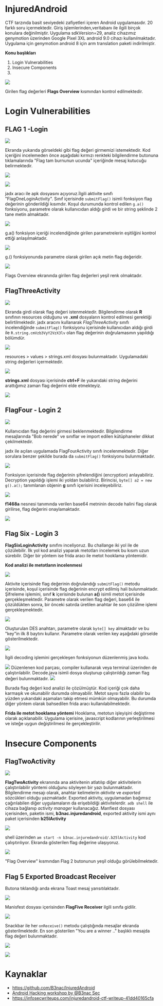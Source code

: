 # InjuredAndroid
CTF tarzında basit seviyedeki zafiyetleri içeren Android uygulamasıdır. 20 farklı soru içermektedir. Giriş işlemlerinden,veritabanı ile ilgili birçok konulara değinilmiştir.
Uygulama sdkVersion=29, analiz cihazımız genymotion üzerinden Google Pixel 3XL android 9.0 cihazı kullanılmaktadır. Uygulama için genymotion android 8 için arm translation paketi indirilmiştir.

**Konu başlıkları**
1. Login Vulnerabilities
2. Insecure Components
3. 

![](../../images/Pasted%20image%2020220318175222.png)

Girilen flag değerleri **Flags Overview** kısmından kontrol edilmektedir.

# Login Vulnerabilities

## FLAG 1 -Login

![](../../images/Pasted-image-20220318003145.png)

Ekranda yukarıda görseldeki gibi flag değeri girmemizi istemektedir. Kod içeriğini incelemeden önce aşağıdaki kırmızı renkteki bilgilendirme butonuna tıklamalarında "Flag tam burnunun ucunda" içeriğinde mesaj kutucuğu belirmektedir. 

![](../../images/Pasted%20image%2020220318112959.png)

![](../../images/Pasted%20image%2020220318174920.png)

jadx aracı ile apk dosyasını açıyoruz.İlgili aktivite sınıfı "FlagOneLoginActivity". 
Sınıf içerisinde `submitFlag()` isimli fonksiyon flag değerinin gönderildiği kısımdır. Koşul durumunda kontrol edilen `g.a()` fonksiyonu, parametre olarak kullanıcıdan aldığı girdi ve bir string şeklinde 2 tane metin almaktadır. 

![](../../images/Pasted%20image%2020220318113855.png)

g.a() fonksiyon içeriği incelendiğinde girilen parametrelerin eşitliğini kontrol ettiği anlaşılmaktadır.

![](../../images/Pasted%20image%2020220318114254.png)

g.() fonksiyonunda parametre olarak girilen açık metin flag değeridir.

![](../../images/Pasted-image-20220318111840.png)

Flags Overview ekranında girilen flag değerleri yeşil renk olmaktadır.

## FlagThreeActivity

![](../../images/Pasted%20image%2020220318182358.png)

Ekranda girdi olarak flag değeri istenmektedir. Bilgilendirme olarak **R** sınıfının resources olduğunu ve **.xml** dosyaların kontrol edilmesi gerektiği belirtilmektedir.
jadx aracını kullanarak *FlagThreeActivity* sınıfı incelendiğinde `submitFlag()` fonksiyonu içerisinde kullanıcıdan aldığı girdi ile  `R.string.cmVzb3VyY2VzX3lv` olan flag değerinin doğrulamasının yapıldığı bölümdür.

![](../../images/Pasted%20image%2020220318183123.png)

resources > values > strings.xml dosyası bulunmaktadır. Uygulamadaki  string değerleri içermektedir.

![](../../images/Pasted%20image%2020220318183739.png)

**strings.xml** dosyası içerisinde **ctrl+F** ile yukarıdaki string değerini arattığımız zaman flag değerini elde etmekteyiz.

![](../../images/Pasted%20image%2020220318183547.png)

## FlagFour - Login 2

![](../../images/Pasted%20image%2020220319130559.png)

Kullanıcıdan flag değerini girmesi beklenmektedir. Bilgilendirme mesajlarında "Bob nerede" ve sınıflar ve import edilen kütüphaneler dikkat çekilmektedir.

jadx ile açılan uygulamada FlagFourActivity sınıfı incelenmektedir. Diğer sorulara benzer şekilde burada da `submitFlag()` fonksiyonu bulunmaktadır.

![](../../images/Pasted%20image%2020220319130840.png)

Fonksiyon içerisinde flag değerinin şifrelendiğini (encryption) anlayabiliriz.
Decryption yapıldığı işlemi iki yoldan bulabiliriz. Birincisi, `byte[] a2 = new g().a();`
tanımlanan objenin **g** sınıfı içerisini inceleyebiliriz.

![](../../images/Pasted%20image%2020220319132309.png)

**f1468a** nesnesi tanımında verilen base64 metninin decode halini flag olarak girilirse, flag değerini onaylamaktadır.

![](../../images/Pasted%20image%2020220319133616.png)

## Flag Six - Login 3
**FlagSixLoginActivity** sınıfını inceliyoruz. Bu challange iki yol ile de çözülebilir. İlk yol kod analizi yaparak metotları incelemek bu kısım uzun sürebilir. Diğer bir yöntem ise frida aracı ile metot hooklama yöntemidir. 

**Kod analizi ile metotların incelenmesi**

![](Pasted%20image%2020220319201240.png)

Aktivite içerisinde flag değerinin doğrulandığı `submitFlag()` metodu içerisinde, koşul içerisinde flag değerinin encrypt edilmiş hali bulunmaktadır. Şifreleme işlemini, sınıf **k** içerisinde bulunan **a()** isimli metot içerisinde gerçekleşmektedir. 
Parametre olarak verilen flag değeri, base64 ile çözüldükten sonra, bir önceki satırda üretilen anahtar ile son çözülme işlemi gerçekleşmektedir.

![](Pasted%20image%2020220319201636.png)

Oluşturulan DES anahtarı, parametre olarak `byte[] key` almaktadır ve bu "key"in ilk 8 baytını kullanır. Parametre olarak verilen key aşağıdaki görselde gösterilmektedir.

![](Pasted%20image%2020220319202216.png)

İlgili decoding işlemini gerçekleşen fonksiyonun düzenlenmiş java kodu.

![](Pasted%20image%2020220319212538.png)
Düzenlenen kod parçası, compiler kullanarak veya terminal üzerinden de çalıştırılabilir. Decode.java isimli dosya oluşturup çalıştırıldığı zaman flag değeri bulunmaktadır. 
![](Pasted%20image%2020220319212901.png)

Burada flag değeri kod analizi ile çözülmüştür. Kod içeriği çok daha karmaşık ve okunabilir durumda olmayabilir. Metot sayısı fazla olabilir bu yüzden yukarıdaki aşamaları takip etmesi mümkün olmayabilir.  Bu durumda diğer yöntem olarak bahsedilen frida aracı kullanılabilmektedir.

**Frida ile metot hooklama yöntemi**
Hooklama, metotun işleyişini değiştirme olarak açıklanabilir. Uygulama içerisine, javascript kodlarının yerleştirilmesi ve isteğe uygun değiştirilmesi ile gerçekleştirilir. 

# Insecure Components
## FlagTwoActivity

![](../../images/Pasted%20image%2020220318175430.png)

**FlagTwoActivity** ekranında ana aktivitenin atlatılıp diğer aktivitelerin çalıştırılabilir yöntemi olduğunu söyleyen bir yazı bulunmaktadır. Bilgilendirme mesajı olarak, anahtar kelimelerin *aktivite* ve *exported* sözcükleri olduğu yazmaktadır. Exported aktivity, uygulamadan bağımsız çağırılabilen diğer uygulamaların da erişebildiği aktivitelerdir.
`adb shell` ile cihaza bağlanıp *activity manager* kullanacağız. Manfiest dosyası içerisinden, paketin ismi, **b3nac.injuredandroid**, exported aktivity ismi aynı paket içerisinden **b25lActivity**

![](../../images/Pasted%20image%2020220318181627.png)

shell üzerinden `am start -n b3nac.injuredandroid/.b25lActivity` kod çalışıtırılıyor. Ekranda gösterilen flag değerine ulaşıyoruz.

![](../../images/Pasted%20image%2020220318181902.png)

"Flag Overview" kısmından Flag 2 butonunun yeşil olduğu görülebilmektedir.

## Flag 5 Exported Broadcast Receiver
Butona tıklandığı anda ekrana Toast mesaj yansıtılaktadır.

![](../../images/Pasted%20image%2020220319191038.png)

Manisfest dosyası içerisinden **FlagFive Receiver** ilgili sınıfa gidilir.

![](../../images/Pasted%20image%2020220319194609.png)

Snackbar ile her `onReceive()` metodu çalıştığında mesajlar ekranda gösterilmektedir. En son gösterilen "You are a winner .." başlıklı mesajda flag değeri bulunmaktadır.


![](../../images/Pasted%20image%2020220319194023.png)


![](../../images/Pasted%20image%2020220319194128.png)

# Kaynaklar
- https://github.com/B3nac/InjuredAndroid
-  [Android Hacking workshop by @B3nac Sec ](https://www.youtube.com/watch?v=PMKnPaGWxtg&list=PLrIM_Ohh4UNOxxduGNMGx9aYIq7CMKweE)
- https://infosecwriteups.com/injuredandroid-ctf-writeup-41dd40165cfa
